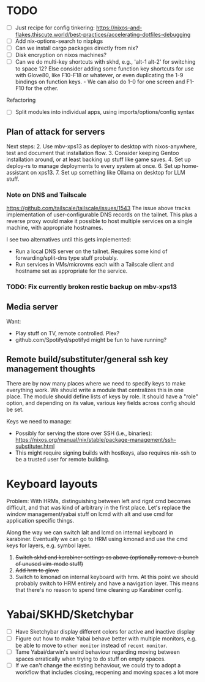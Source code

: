 # TODO
- [ ] Just recipe for config tinkering: https://nixos-and-flakes.thiscute.world/best-practices/accelerating-dotfiles-debugging
- [ ] Add nix-options-search to nixpkgs
- [ ] Can we install cargo packages directly from nix?
- [ ] Disk encryption on nixos machines?
- [ ] Can we do multi-key shortcuts with skhd, e.g., 'alt-1 alt-2' for switching to space 12? Else consider adding some function key shortcuts for use with Glove80, like F10-F18 or whatever, or even duplicating the 1-9 bindings on function keys.
        - We can also do 1-0 for one screen and F1-F10 for the other.

Refactoring
- [ ] Split modules into individual apps, using imports/options/config syntax

## Plan of attack for servers
Next steps:
2. Use mbv-xps13 as deployer to desktop with nixos-anywhere, test and document that installation flow.
3.  Consider keeping Gentoo installation around, or at least backing up stuff like game saves.
4. Set up deploy-rs to manage deployments to every system at once.
6. Set up home-assistant on xps13.
7. Set up something like Ollama on desktop for LLM stuff.

### Note on DNS and Tailscale
https://github.com/tailscale/tailscale/issues/1543
The issue above tracks implementation of user-configurable DNS records on the tailnet. This plus a reverse proxy would make it possible to host multiple services on a single machine, with appropriate hostnames.

I see two alternatives until this gets implemented:
- Run a local DNS server on the tailnet. Requires some kind of forwarding/split-dns type stuff probably.
- Run services in VMs/microvms each with a Tailscale client and hostname set as appropriate for the service.

### TODO: Fix currently broken restic backup on mbv-xps13

## Media server
Want:
- Play stuff on TV, remote controlled. Plex?
- github.com/Spotifyd/spotifyd might be fun to have running?

## Remote build/substituter/general ssh key management thoughts
There are by now many places where we need to specify keys to make everything work. We should write a module that centralizes this in one place.
The module should define lists of keys by role. It should have a "role" option, and depending on its value, various key fields across config should be set.

Keys we need to manage:
- Possibly for serving the store over SSH (i.e., binaries): https://nixos.org/manual/nix/stable/package-management/ssh-substituter.html
-   This might require signing builds with hostkeys, also requires nix-ssh to be a trusted user for remote building.

# Keyboard layouts

Problem: With HRMs, distinguishing between left and rignt cmd becomes difficult, and that was kind of arbitrary in the first place. Let's replace the window management/yabai stuff on lcmd with alt and use cmd for application specific things.

Along the way we can switch lalt and lcmd on internal keyboard in karabiner. Eventually we can go to HRM using kmonad and use the cmd keys for layers, e.g. symbol layer.

1. ~~Switch skhd and karabiner settings as above (optionally remove a bunch of unused vim-mode stuff)~~
2. ~~Add hrm to glove~~
3. Switch to kmonad on internal keyboard with hrm. At this point we should probably switch to HRM entirely and have a navigation layer. This means that there's no reason to spend time cleaning up Karabiner config.

# Yabai/SKHD/Sketchybar

- [ ] Have Sketchybar display different colors for active and inactive display
- [ ] Figure out how to make Yabai behave better with multiple monitors, e.g. be able to move to `other monitor` instead of `recent monitor`.
- [ ] Tame Yabai/darwin's weird behaviour regarding moving between spaces erratically when trying to do stuff on empty spaces.
- [ ]   If we can't change the existing behaviour, we could try to adopt a workflow that includes closing, reopening and moving spaces a lot more
